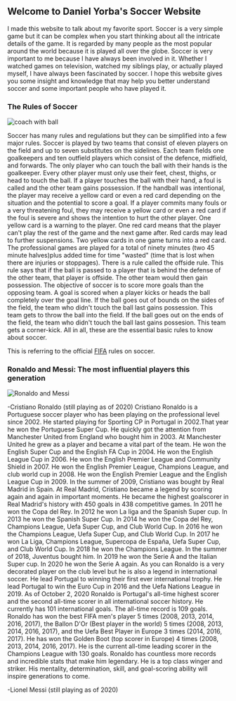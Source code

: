 ## Welcome to Daniel Yorba's Soccer Website

I made this website to talk about my favorite sport. Soccer is a very simple game but it can be complex when you start thinking about all the intricate details of the game. It is regarded by many people as the most popular around the world because it is played all over the globe. Soccer is very important to me because I have always been involved in it. Whether I watched games on television, watched my siblings play, or actually played myself, I have always been fascinated by soccer. I hope this website gives you some insight and knowledge that may help you better understand soccer and some important people who have played it.

### The Rules of Soccer
![coach with ball](https://www.lawinsport.com/media/zoo/images/Soccer_Manager_Facing_Supporters_in_the_Stadium_af7508309c2511953a5a68fc01a7f479.jpg)

Soccer has many rules and regulations but they can be simplified into a few major rules. Soccer is played by two teams that consist of eleven players on the field and up to seven substitutes on the sidelines. Each team fields one goalkeepers and ten outfield players which consist of the defence, midfield, and forwards. The only player who can touch the ball with their hands is the goalkeeper. Every other player must only use their feet, chest, thighs, or head to touch the ball. If a player touches the ball with their hand, a foul is called and the other team gains possession. If the handball was intentional, the player may receive a yellow card or even a red card depending on the situation and the potential to score a goal. If a player commits many fouls or a very threatening foul, they may receive a yellow card or even a red card if the foul is severe and shows the intention to hurt the other player. One yellow card is a warning to the player. One red card means that the player can't play the rest of the game and the next game after. Red cards may lead to further suspensions. Two yellow cards in one game turns into a red card. The professional games are played for a total of ninety minutes (two 45 minute halves)plus added time for time "wasted" (time that is lost when there are injuries or stoppages). There is a rule called the offside rule. This rule says that if the ball is passed to a player that is behind the defense of the other team, that player is offside. The other team would then gain possession. The objective of soccer is to score more goals than the opposing team. A goal is scored when a player kicks or heads the ball completely over the goal line. If the ball goes out of bounds on the sides of the field, the team who didn't touch the ball last gains possession. This team gets to throw the ball into the field. If the ball goes out on the ends of the field, the team who didn't touch the ball last gains possesion. This team gets a corner-kick. All in all, these are the essential basic rules to know about soccer.

This is referring to the official [FIFA](https://img.fifa.com/image/upload/khhloe2xoigyna8juxw3.pdf) rules on soccer. 

### Ronaldo and Messi: The most influential players this generation
![Ronaldo and Messi](https://en.as.com/futbol/imagenes/2020/08/29/internacional/1598709280_935915_1598709459_noticia_normal_recorte1.jpg)

-Cristiano Ronaldo (still playing as of 2020)
Cristiano Ronaldo is a Portuguese soccer player who has been playing on the professional level since 2002. He started playing for Sporting CP in Portugal in 2002.That year he won the Portuguese Super Cup. He quickly got the attention from Manchester United from England who bought him in 2003. At Manchester United he grew as a player and became a vital part of the team. He won the English Super Cup and the English FA Cup in 2004. He won the English League Cup in 2006. He won the English Premier League and Community Shield in 2007. He won the English Premier League, Champions League, and club world cup in 2008. He won the English Premier League and the English League Cup in 2009. In the summer of 2009, Cristiano was bought by Real Madrid in Spain. At Real Madrid, Cristiano became a legend by scoring again and again in important moments. He became the highest goalscorer in Real Madrid's history with 450 goals in 438 competitive games. In 2011 he won the Copa del Rey. In 2012 he won La liga and the Spanish Super cup. In 2013 he won the Spanish Super Cup. In 2014 he won the Copa del Rey, Champions League, Uefa Super Cup, and Club World Cup. In 2016 he won the Champions League, Uefa Super Cup, and Club World Cup. In 2017 he won La Liga, Champions League, Supercopa de España, Uefa Super Cup, and Club World Cup. In 2018 he won the Champions League. In the summer of 2018, Juventus bought him. In 2019 he won the Serie A and the Italian Super cup. In 2020 he won the Serie A again. As you can Ronaldo is a very decorated player on the club level but he is also a legend in international soccer. He lead Portugal to winning their first ever international trophy. He lead Portugal to win the Euro Cup in 2016 and the Uefa Nations League in 2019. As of October 2, 2020 Ronaldo is Portugal's all-time highest scorer and the second all-time scorer in all international soccer history. He currently has 101 international goals. The all-time record is 109 goals. Ronaldo has won the best FIFA men's player 5 times (2008, 2013, 2014, 2016, 2017), the Ballon D'Or (Best player in the world) 5 times (2008, 2013, 2014, 2016, 2017), and the Uefa Best Player in Europe 3 times (2014, 2016, 2017). He has won the Golden Boot (top scorer in Europe) 4 times (2008, 2013, 2014, 2016, 2017). He is the current all-time leading scorer in the Champions League with 130 goals. Ronaldo has countless more records and incredible stats that make him legendary. He is a top class winger and striker. His mentality, determination, skill, and goal-scoring ability will inspire generations to come.

-Lionel Messi (still playing as of 2020)





